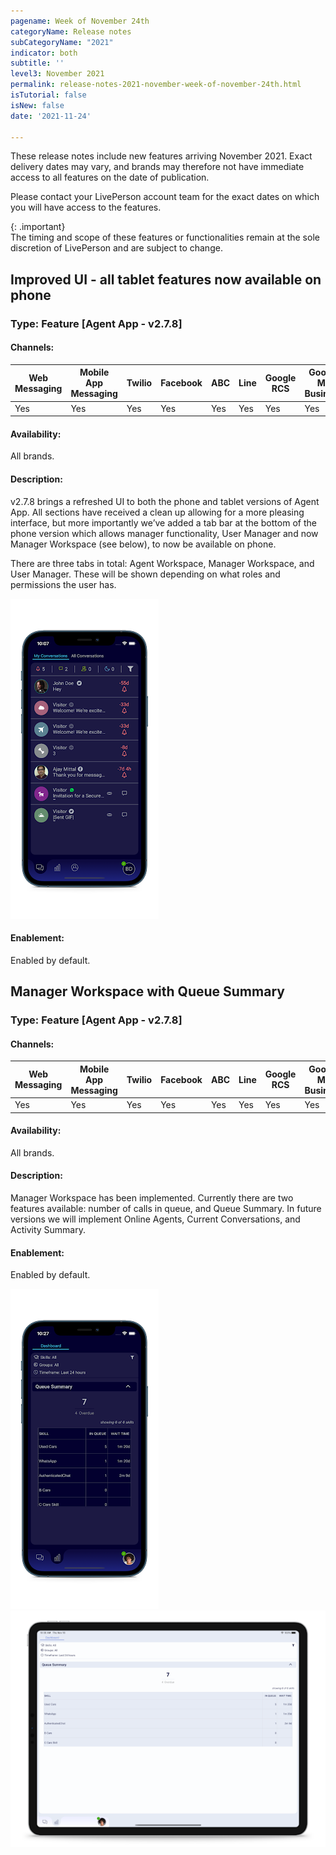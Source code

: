 ```yaml
---
pagename: Week of November 24th
categoryName: Release notes
subCategoryName: "2021"
indicator: both
subtitle: ''
level3: November 2021
permalink: release-notes-2021-november-week-of-november-24th.html
isTutorial: false
isNew: false
date: '2021-11-24'

---
```


These release notes include new features arriving November 2021. Exact delivery dates may vary, and brands may therefore not have immediate access to all features on the date of publication.

Please contact your LivePerson account team for the exact dates on which you will have access to the features.

{: .important}  
The timing and scope of these features or functionalities remain at the sole discretion of LivePerson and are subject to change.

## Improved UI - all tablet features now available on phone
### Type: Feature [Agent App - v2.7.8]

#### Channels: 

<div class="tablecontainer">

<table class="releasenotes">

<thead>

<tr class="categoryrow">

<th>Web Messaging</th>

<th>Mobile App Messaging</th>

<th>Twilio</th>

<th>Facebook</th>

<th>ABC</th>

<th>Line</th>

<th>Google RCS</th>

<th>Google My Business</th>

<th>WhatsApp Business</th>

<th>CM</th>

<th>WeChat</th>

<th>Chat</th>

</tr>

</thead>

<tbody>

<tr>

<td>Yes</td>

<td>Yes</td>

<td>Yes</td>

<td>Yes</td>

<td>Yes</td>

<td>Yes</td>

<td>Yes</td>

<td>Yes</td>

<td>Yes</td>

<td>Yes</td>

<td>Yes</td>

<td>No</td>

</tr>

</tbody>

</table>

</div>

#### Availability:
All brands.

#### Description:
v2.7.8 brings a refreshed UI to both the phone and tablet versions of Agent App. All sections have received a clean up allowing for a more pleasing interface, but more importantly we’ve added a tab bar at the bottom of the phone version which allows manager functionality, User Manager and now Manager Workspace (see below), to now be available on phone.

There are three tabs in total: Agent Workspace, Manager Workspace, and User Manager. These will be shown depending on what roles and permissions the user has.

![](img/week-of-november-24th-2021.png)

#### Enablement:
Enabled by default.

## Manager Workspace with Queue Summary
### Type: Feature [Agent App - v2.7.8]

#### Channels: 

<div class="tablecontainer">

<table class="releasenotes">

<thead>

<tr class="categoryrow">

<th>Web Messaging</th>

<th>Mobile App Messaging</th>

<th>Twilio</th>

<th>Facebook</th>

<th>ABC</th>

<th>Line</th>

<th>Google RCS</th>

<th>Google My Business</th>

<th>WhatsApp Business</th>

<th>CM</th>

<th>WeChat</th>

<th>Chat</th>

</tr>

</thead>

<tbody>

<tr>

<td>Yes</td>

<td>Yes</td>

<td>Yes</td>

<td>Yes</td>

<td>Yes</td>

<td>Yes</td>

<td>Yes</td>

<td>Yes</td>

<td>Yes</td>

<td>Yes</td>

<td>Yes</td>

<td>No</td>

</tr>

</tbody>

</table>

</div>

#### Availability:
All brands.

#### Description:
Manager Workspace has been implemented. Currently there are two features available: number of calls in queue, and Queue Summary. In future versions we will implement Online Agents, Current Conversations, and Activity Summary.

#### Enablement:
Enabled by default.

![](img/week-of-november-24th-2021-1.png)
![](img/week-of-november-24th-2021-2.png)